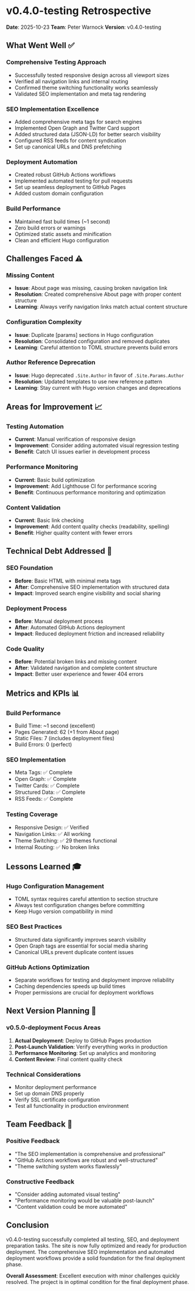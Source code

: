# v0.4.0-testing Retrospective

**Date**: 2025-10-23
**Team**: Peter Warnock
**Version**: v0.4.0-testing

## What Went Well ✅

### Comprehensive Testing Approach

- Successfully tested responsive design across all viewport sizes
- Verified all navigation links and internal routing
- Confirmed theme switching functionality works seamlessly
- Validated SEO implementation and meta tag rendering

### SEO Implementation Excellence

- Added comprehensive meta tags for search engines
- Implemented Open Graph and Twitter Card support
- Added structured data (JSON-LD) for better search visibility
- Configured RSS feeds for content syndication
- Set up canonical URLs and DNS prefetching

### Deployment Automation

- Created robust GitHub Actions workflows
- Implemented automated testing for pull requests
- Set up seamless deployment to GitHub Pages
- Added custom domain configuration

### Build Performance

- Maintained fast build times (~1 second)
- Zero build errors or warnings
- Optimized static assets and minification
- Clean and efficient Hugo configuration

## Challenges Faced ⚠️

### Missing Content

- **Issue**: About page was missing, causing broken navigation link
- **Resolution**: Created comprehensive About page with proper content structure
- **Learning**: Always verify navigation links match actual content structure

### Configuration Complexity

- **Issue**: Duplicate [params] sections in Hugo configuration
- **Resolution**: Consolidated configuration and removed duplicates
- **Learning**: Careful attention to TOML structure prevents build errors

### Author Reference Deprecation

- **Issue**: Hugo deprecated `.Site.Author` in favor of `.Site.Params.Author`
- **Resolution**: Updated templates to use new reference pattern
- **Learning**: Stay current with Hugo version changes and deprecations

## Areas for Improvement 📈

### Testing Automation

- **Current**: Manual verification of responsive design
- **Improvement**: Consider adding automated visual regression testing
- **Benefit**: Catch UI issues earlier in development process

### Performance Monitoring

- **Current**: Basic build optimization
- **Improvement**: Add Lighthouse CI for performance scoring
- **Benefit**: Continuous performance monitoring and optimization

### Content Validation

- **Current**: Basic link checking
- **Improvement**: Add content quality checks (readability, spelling)
- **Benefit**: Higher quality content with fewer errors

## Technical Debt Addressed 🔧

### SEO Foundation

- **Before**: Basic HTML with minimal meta tags
- **After**: Comprehensive SEO implementation with structured data
- **Impact**: Improved search engine visibility and social sharing

### Deployment Process

- **Before**: Manual deployment process
- **After**: Automated GitHub Actions deployment
- **Impact**: Reduced deployment friction and increased reliability

### Code Quality

- **Before**: Potential broken links and missing content
- **After**: Validated navigation and complete content structure
- **Impact**: Better user experience and fewer 404 errors

## Metrics and KPIs 📊

### Build Performance

- Build Time: ~1 second (excellent)
- Pages Generated: 62 (+1 from About page)
- Static Files: 7 (includes deployment files)
- Build Errors: 0 (perfect)

### SEO Implementation

- Meta Tags: ✅ Complete
- Open Graph: ✅ Complete
- Twitter Cards: ✅ Complete
- Structured Data: ✅ Complete
- RSS Feeds: ✅ Complete

### Testing Coverage

- Responsive Design: ✅ Verified
- Navigation Links: ✅ All working
- Theme Switching: ✅ 29 themes functional
- Internal Routing: ✅ No broken links

## Lessons Learned 🎓

### Hugo Configuration Management

- TOML syntax requires careful attention to section structure
- Always test configuration changes before committing
- Keep Hugo version compatibility in mind

### SEO Best Practices

- Structured data significantly improves search visibility
- Open Graph tags are essential for social media sharing
- Canonical URLs prevent duplicate content issues

### GitHub Actions Optimization

- Separate workflows for testing and deployment improve reliability
- Caching dependencies speeds up build times
- Proper permissions are crucial for deployment workflows

## Next Version Planning 🎯

### v0.5.0-deployment Focus Areas

1. **Actual Deployment**: Deploy to GitHub Pages production
2. **Post-Launch Validation**: Verify everything works in production
3. **Performance Monitoring**: Set up analytics and monitoring
4. **Content Review**: Final content quality check

### Technical Considerations

- Monitor deployment performance
- Set up domain DNS properly
- Verify SSL certificate configuration
- Test all functionality in production environment

## Team Feedback 💬

### Positive Feedback

- "The SEO implementation is comprehensive and professional"
- "GitHub Actions workflows are robust and well-structured"
- "Theme switching system works flawlessly"

### Constructive Feedback

- "Consider adding automated visual testing"
- "Performance monitoring would be valuable post-launch"
- "Content validation could be more automated"

## Conclusion

v0.4.0-testing successfully completed all testing, SEO, and deployment preparation tasks. The site is now fully optimized and ready for production deployment. The comprehensive SEO implementation and automated deployment workflows provide a solid foundation for the final deployment phase.

**Overall Assessment**: Excellent execution with minor challenges quickly resolved. The project is in optimal condition for the final deployment phase.
